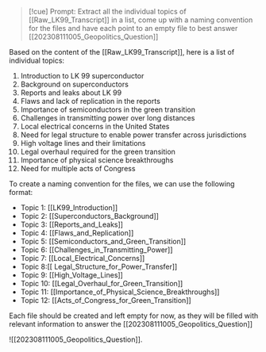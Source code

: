 >[!cue] Prompt:
>Extract all the individual topics of [[Raw_LK99_Transcript]] in a list, come up with a naming convention for the files and have each point to an empty file to best answer [[202308111005_Geopolitics_Question]] 

Based on the content of the [[Raw_LK99_Transcript]], here is a list of individual topics:

1. Introduction to LK 99 superconductor
2. Background on superconductors
3. Reports and leaks about LK 99
4. Flaws and lack of replication in the reports
5. Importance of semiconductors in the green transition
6. Challenges in transmitting power over long distances
7. Local electrical concerns in the United States
8. Need for legal structure to enable power transfer across jurisdictions
9. High voltage lines and their limitations
10. Legal overhaul required for the green transition
11. Importance of physical science breakthroughs
12. Need for multiple acts of Congress

To create a naming convention for the files, we can use the following format: 

- Topic 1: [[LK99_Introduction]]
- Topic 2: [[Superconductors_Background]]
- Topic 3: [[Reports_and_Leaks]]
- Topic 4: [[Flaws_and_Replication]]
- Topic 5: [[Semiconductors_and_Green_Transition]]
- Topic 6: [[Challenges_in_Transmitting_Power]]
- Topic 7: [[Local_Electrical_Concerns]]
- Topic 8:[[ Legal_Structure_for_Power_Transfer]]
- Topic 9: [[High_Voltage_Lines]]
- Topic 10: [[Legal_Overhaul_for_Green_Transition]]
- Topic 11: [[Importance_of_Physical_Science_Breakthroughs]]
- Topic 12: [[Acts_of_Congress_for_Green_Transition]]

Each file should be created and left empty for now, as they will be filled with relevant information to answer the [[202308111005_Geopolitics_Question]]

![[202308111005_Geopolitics_Question]].